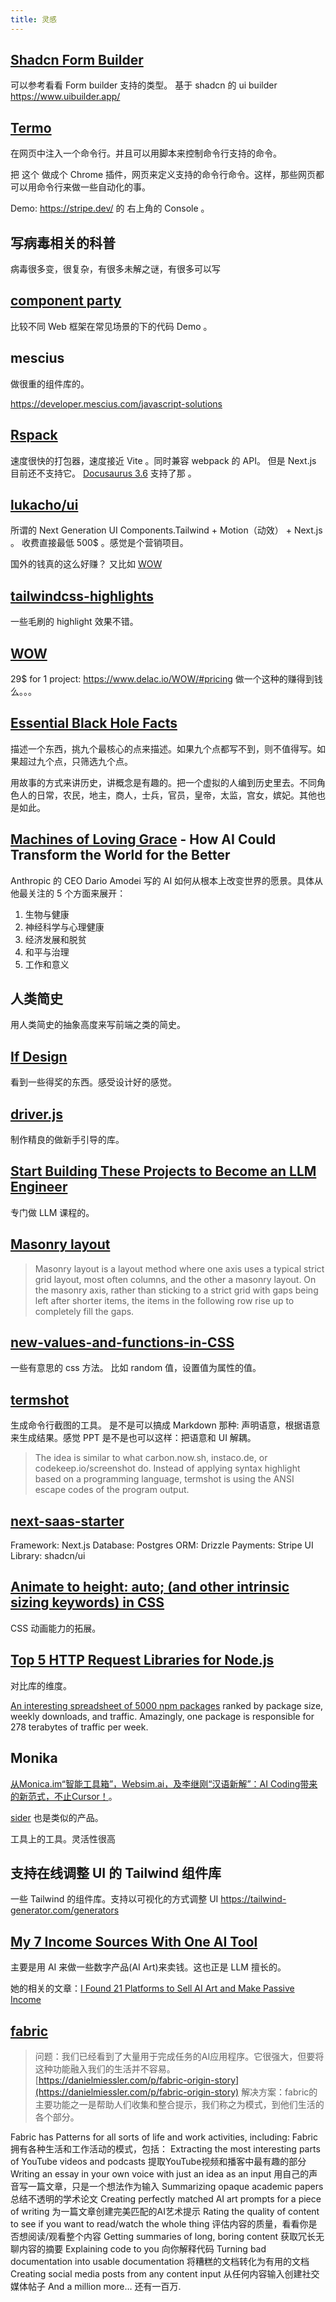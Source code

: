 ```yaml
---
title: 灵感
---
```


## [Shadcn Form Builder](https://www.shadcn-form.com/playground)
可以参考看看 Form builder 支持的类型。 基于 shadcn 的 ui builder https://www.uibuilder.app/

## [Termo](https://termo.rajnandan.com/)
在网页中注入一个命令行。并且可以用脚本来控制命令行支持的命令。

把 这个 做成个 Chrome 插件，网页来定义支持的命令行命令。这样，那些网页都可以用命令行来做一些自动化的事。

Demo: https://stripe.dev/ 的 右上角的 Console 。

## 写病毒相关的科普
病毒很多变，很复杂，有很多未解之谜，有很多可以写

## [component party](https://component-party.dev/#templating.styling)
比较不同 Web 框架在常见场景的下的代码 Demo 。

## mescius
做很重的组件库的。

https://developer.mescius.com/javascript-solutions

## [Rspack](https://rspack.dev/)
速度很快的打包器，速度接近 Vite 。同时兼容 webpack 的 API。
但是 Next.js 目前还不支持它。 [Docusaurus 3.6](https://docusaurus.io/blog/releases/3.6) 支持了那 。

## [lukacho/ui](https://ui.lukacho.com/)
所谓的 Next Generation UI Components.Tailwind + Motion（动效） + Next.js 。 收费直接最低 500$ 。感觉是个营销项目。

国外的钱真的这么好赚？ 又比如 [WOW](https://github.com/matthieua/WOW)

## [tailwindcss-highlights](https://tailwindcss-highlights.hubatsch.dev/)
一些毛刷的 highlight 效果不错。


## [WOW](https://github.com/matthieua/WOW)
29$ for 1 project: https://www.delac.io/WOW/#pricing
做一个这种的赚得到钱么。。。

## [Essential Black Hole Facts](https://science.nasa.gov/universe/black-holes/)
描述一个东西，挑九个最核心的点来描述。如果九个点都写不到，则不值得写。如果超过九个点，只筛选九个点。

用故事的方式来讲历史，讲概念是有趣的。把一个虚拟的人编到历史里去。不同角色人的日常，农民，地主，商人，士兵，官员，皇帝，太监，宫女，嫔妃。其他也是如此。

## [Machines of Loving Grace](https://darioamodei.com/machines-of-loving-grace) - How AI Could Transform the World for the Better

Anthropic 的 CEO Dario Amodei 写的 AI 如何从根本上改变世界的愿景。具体从他最关注的 5 个方面来展开：
1. 生物与健康
2. 神经科学与心理健康
3. 经济发展和脱贫
4. 和平与治理
5. 工作和意义

## 人类简史
用人类简史的抽象高度来写前端之类的简史。

## [If Design](https://ifdesign.com/en/winner-ranking/winner-overview?awardId=2&disciplineId=1&sort=random&yearId=0)
看到一些得奖的东西。感受设计好的感觉。

## [driver.js](https://github.com/kamranahmedse/driver.js?tab=readme-ov-file)
制作精良的做新手引导的库。

## [Start Building These Projects to Become an LLM Engineer](https://dswharshit.medium.com/start-building-these-projects-to-become-an-llm-engineer-0064e9e68d9d)

专门做 LLM 课程的。

## [Masonry layout](https://developer.mozilla.org/en-US/docs/Web/CSS/CSS_grid_layout/Masonry_layout)
> Masonry layout is a layout method where one axis uses a typical strict grid layout, most often columns, and the other a masonry layout. On the masonry axis, rather than sticking to a strict grid with gaps being left after shorter items, the items in the following row rise up to completely fill the gaps.

## [new-values-and-functions-in-CSS](https://alvaromontoro.com/blog/68062/new-values-and-functions-in-CSS)
一些有意思的 css 方法。
比如 random 值，设置值为属性的值。


## [termshot](https://github.com/homeport/termshot)
生成命令行截图的工具。 是不是可以搞成 Markdown 那种: 声明语意，根据语意来生成结果。感觉 PPT 是不是也可以这样：把语意和 UI 解耦。

> The idea is similar to what carbon.now.sh, instaco.de, or codekeep.io/screenshot do. Instead of applying syntax highlight based on a programming language, termshot is using the ANSI escape codes of the program output. 

## [next-saas-starter](https://github.com/leerob/next-saas-starter)
Framework: Next.js
Database: Postgres
ORM: Drizzle
Payments: Stripe
UI Library: shadcn/ui


## [Animate to height: auto; (and other intrinsic sizing keywords) in CSS](https://developer.chrome.com/docs/css-ui/animate-to-height-auto/)

CSS 动画能力的拓展。

## [Top 5 HTTP Request Libraries for Node.js](https://blog.appsignal.com/2024/09/11/top-5-http-request-libraries-for-nodejs.html)

对比库的维度。

[An interesting spreadsheet of 5000 npm packages](https://docs.google.com/spreadsheets/d/1oYJxQgMA7lQ6-wNaBKNNDz6vr3Yaa1EDsI_Hakr4ROg/edit?gid=1891857584#gid=1891857584) ranked by package size, weekly downloads, and traffic. Amazingly, one package is responsible for 278 terabytes of traffic per week.  

## Monika
[从Monica.im“智能工具箱”，Websim.ai，及李继刚“汉语新解”：AI Coding带来的新范式，不止Cursor！](https://mp.weixin.qq.com/s/hwOAxwTi4oilCTqx62wyxg)。

[sider](https://sider.ai/zh-CN) 也是类似的产品。

工具上的工具。灵活性很高

## 支持在线调整 UI 的 Tailwind 组件库

一些 Tailwind 的组件库。支持以可视化的方式调整 UI
https://tailwind-generator.com/generators


## [My 7 Income Sources With One AI Tool](https://medium.com/@thebudgetpurse/my-7-income-sources-with-one-ai-tool-eb8f1ac77897)

主要是用 AI 来做一些数字产品(AI Art)来卖钱。这也正是 LLM 擅长的。

她的相关的文章：[I Found 21 Platforms to Sell AI Art and Make Passive Income](https://medium.com/@thebudgetpurse/i-found-21-platforms-to-sell-ai-art-and-make-passive-income-c63f6a1ba21b)


## [fabric](https://github.com/danielmiessler/fabric)
> 问题：我们已经看到了大量用于完成任务的AI应用程序。它很强大，但要将这种功能融入我们的生活并不容易。[https://danielmiessler.com/p/fabric-origin-story](https://danielmiessler.com/p/fabric-origin-story)
> 解决方案：fabric的主要功能之一是帮助人们收集和整合提示，我们称之为模式，到他们生活的各个部分。

Fabric has Patterns for all sorts of life and work activities, including:
Fabric拥有各种生活和工作活动的模式，包括：
Extracting the most interesting parts of YouTube videos and podcasts
提取YouTube视频和播客中最有趣的部分
Writing an essay in your own voice with just an idea as an input
用自己的声音写一篇文章，只是一个想法作为输入
Summarizing opaque academic papers
总结不透明的学术论文
Creating perfectly matched AI art prompts for a piece of writing
为一篇文章创建完美匹配的AI艺术提示
Rating the quality of content to see if you want to read/watch the whole thing
评估内容的质量，看看你是否想阅读/观看整个内容
Getting summaries of long, boring content
获取冗长无聊内容的摘要
Explaining code to you 向你解释代码
Turning bad documentation into usable documentation
将糟糕的文档转化为有用的文档
Creating social media posts from any content input
从任何内容输入创建社交媒体帖子
And a million more… 还有一百万.

